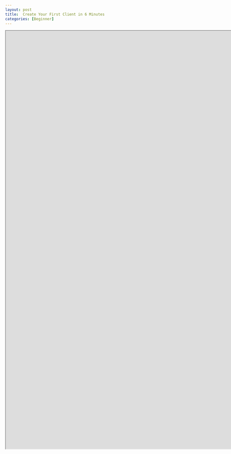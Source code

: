 ```yaml
---
layout: post
title:  Create Your First Client in 6 Minutes
categories: [Beginner]
---
```


<iframe allowfullscreen="yes" style="width:60vh; height:calc(60vh/1.77);" src="https://www.youtube.com/embed/FHOlIL3OnwI?clip=&amp;clipt=EAAYAA%3D%3D"></iframe>
